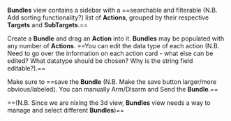 **Bundles** view contains a sidebar with a ==searchable and filterable (N.B. Add sorting functionality?) list of **Actions**, grouped by their respective **Targets** and **SubTargets**.== 

Create a **Bundle** and drag an **Action** into it. **Bundles** may be populated with any number of **Actions**. ==You can edit the data type of each action (N.B. Need to go over the information on each action card - what else can be edited? What datatype should be chosen? Why is the string field editable?).==

Make sure to ==save the **Bundle** (N.B. Make the save button larger/more obvious/labeled). You can manually Arm/Disarm and Send the **Bundle**.==

==(N.B. Since we are nixing the 3d view, **Bundles** view needs a way to manage and select different **Bundles**)==